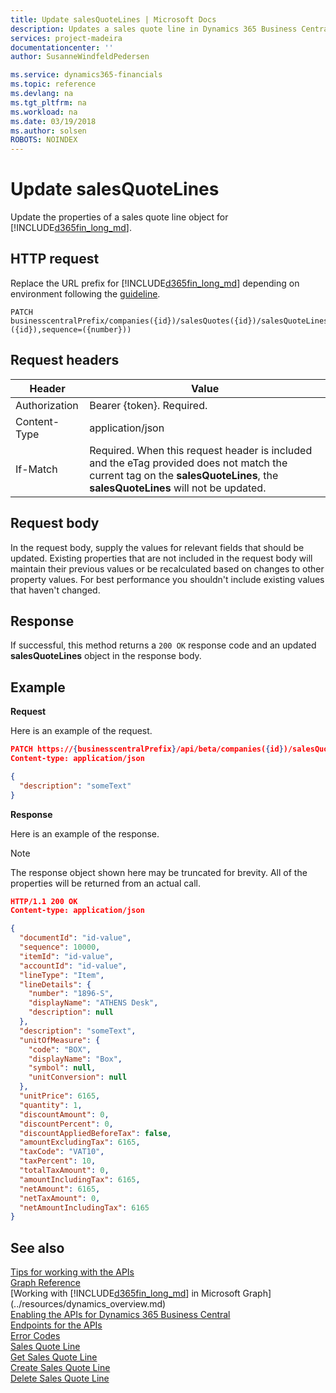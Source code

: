 ```yaml
---
title: Update salesQuoteLines | Microsoft Docs
description: Updates a sales quote line in Dynamics 365 Business Central.
services: project-madeira
documentationcenter: ''
author: SusanneWindfeldPedersen

ms.service: dynamics365-financials
ms.topic: reference
ms.devlang: na
ms.tgt_pltfrm: na
ms.workload: na
ms.date: 03/19/2018
ms.author: solsen
ROBOTS: NOINDEX
---
```


# Update salesQuoteLines
Update the properties of a sales quote line object for [!INCLUDE[d365fin_long_md](../../includes/d365fin_long_md.md)].

## HTTP request
Replace the URL prefix for [!INCLUDE[d365fin_long_md](../../includes/d365fin_long_md.md)] depending on environment following the [guideline](../../api-reference/v1.0/endpoints-apis-for-dynamics.md).

```
PATCH businesscentralPrefix/companies({id})/salesQuotes({id})/salesQuoteLines(documentId=({id}),sequence=({number}))
```

## Request headers

|Header|Value|
|------|-----|
|Authorization |Bearer {token}. Required.|
|Content-Type  |application/json|
|If-Match      |Required. When this request header is included and the eTag provided does not match the current tag on the **salesQuoteLines**, the **salesQuoteLines** will not be updated. |

## Request body
In the request body, supply the values for relevant fields that should be updated. Existing properties that are not included in the request body will maintain their previous values or be recalculated based on changes to other property values. For best performance you shouldn't include existing values that haven't changed.

## Response
If successful, this method returns a ```200 OK``` response code and an updated **salesQuoteLines** object in the response body.

## Example

**Request**

Here is an example of the request.
```json
PATCH https://{businesscentralPrefix}/api/beta/companies({id})/salesQuotes({id})/salesQuoteLines(documentId=({id}),sequence=({number}))
Content-type: application/json

{
  "description": "someText"
}
```

**Response**

Here is an example of the response. 

> [!NOTE]  
>   The response object shown here may be truncated for brevity. All of the properties will be returned from an actual call.

```json
HTTP/1.1 200 OK
Content-type: application/json

{
  "documentId": "id-value",
  "sequence": 10000,
  "itemId": "id-value",
  "accountId": "id-value",
  "lineType": "Item",
  "lineDetails": {
    "number": "1896-S",
    "displayName": "ATHENS Desk",
    "description": null
  },
  "description": "someText",
  "unitOfMeasure": {
    "code": "BOX",
    "displayName": "Box",
    "symbol": null,
    "unitConversion": null
  },
  "unitPrice": 6165,
  "quantity": 1,
  "discountAmount": 0,
  "discountPercent": 0,
  "discountAppliedBeforeTax": false,
  "amountExcludingTax": 6165,
  "taxCode": "VAT10",
  "taxPercent": 10,
  "totalTaxAmount": 0,
  "amountIncludingTax": 6165,
  "netAmount": 6165,
  "netTaxAmount": 0,
  "netAmountIncludingTax": 6165
}
```

## See also
[Tips for working with the APIs](/dynamics365/business-central/dev-itpro/developer/devenv-connect-apps-tips)  
[Graph Reference](../api/dynamics_graph_reference.md)  
[Working with [!INCLUDE[d365fin_long_md](../../includes/d365fin_long_md.md)] in Microsoft Graph](../resources/dynamics_overview.md)  
[Enabling the APIs for Dynamics 365 Business Central](../../enabling-apis-for-dynamics-nav.md)  
[Endpoints for the APIs](../../endpoints-apis-for-dynamics.md)  
[Error Codes](../dynamics_error_codes.md)  
[Sales Quote Line](../resources/dynamics_salesquoteline.md)  
[Get Sales Quote Line](../api/dynamics_salesquoteline_get.md)  
[Create Sales Quote Line](../api/dynamics_create_salesquoteline.md)  
[Delete Sales Quote Line](../api/dynamics_salesquoteline_delete.md)  